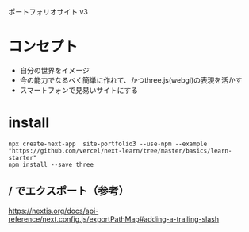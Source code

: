 ポートフォリオサイト v3

# コンセプト

- 自分の世界をイメージ
- 今の能力でなるべく簡単に作れて、かつthree.js(webgl)の表現を活かす
- スマートフォンで見易いサイトにする

# install

```
npx create-next-app  site-portfolio3 --use-npm --example "https://github.com/vercel/next-learn/tree/master/basics/learn-starter"
npm install --save three
```

## / でエクスポート（参考）

https://nextjs.org/docs/api-reference/next.config.js/exportPathMap#adding-a-trailing-slash